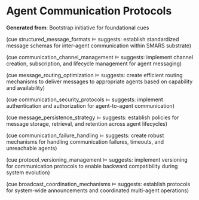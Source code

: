# Agent Communication Protocols

**Generated from**: Bootstrap initiative for foundational cues

(cue structured_message_formats ⊨ suggests: establish standardized message schemas for inter-agent communication within SMARS substrate)

(cue communication_channel_management ⊨ suggests: implement channel creation, subscription, and lifecycle management for agent messaging)

(cue message_routing_optimization ⊨ suggests: create efficient routing mechanisms to deliver messages to appropriate agents based on capability and availability)

(cue communication_security_protocols ⊨ suggests: implement authentication and authorization for agent-to-agent communication)

(cue message_persistence_strategy ⊨ suggests: establish policies for message storage, retrieval, and retention across agent lifecycles)

(cue communication_failure_handling ⊨ suggests: create robust mechanisms for handling communication failures, timeouts, and unreachable agents)

(cue protocol_versioning_management ⊨ suggests: implement versioning for communication protocols to enable backward compatibility during system evolution)

(cue broadcast_coordination_mechanisms ⊨ suggests: establish protocols for system-wide announcements and coordinated multi-agent operations)